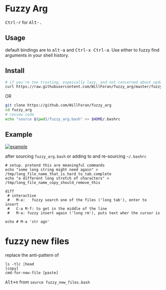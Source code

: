 # Fuzzy Arg
<kbd>Ctrl-r</kbd> for <kbd>Alt-.</kbd>

## Usage
default bindings are to <kbd>alt-a</kbd> and <kbd>Ctrl-x Ctrl-a</kbd>. Use either to fuzzy find arguments in your shell history.

## Install
```bash
# if you're too trusting, espeically lazy, and not concerned about updates
curl https://raw.githubusercontent.com/WillForan/fuzzy_arg/master/fuzzy_arg.bash >> $HOME/.bashrc
```

 OR

```bash
git clone https://github.com/WillForan/fuzzy_arg
cd fuzzy_arg
# review code
echo "source $(pwd)/fuzzy_arg.bash" >> $HOME/.bashrc
```

## Example

[![example](https://asciinema.org/a/TjBCkxioW2ogvW125OymwYOyU.png)](https://asciinema.org/a/TjBCkxioW2ogvW125OymwYOyU?autoplay=1)

after sourcing `fuzzy_arg.bash` or adding to and re-sourcing `~/.bashrc`

```
# setup. pretend this are meaningful commands
echo "some long string might need again" > /tmp/long_file_name_that_is_hard_to_tab_complete
echo "a different long stretch of characters" > /tmp/long_file_name_copy_should_remove_this

diff 
 # interactive
 #   M-a:   fuzzy search one of the files ('long tab'), enter to insert
 #   C-a M-f: to get in the middle of the line
 #   M-a: fuzzy insert again ('long rm'), puts text wher the cursor is

echo # M-a 'str agn'
```

# fuzzy new files

replace the anti-pattern of
```
ls -tlc |head
[copy]
cmd-for-new-file [paste]
```
<kbd>Alt+n</kbd> from `source fuzzy_new_files.bash`

